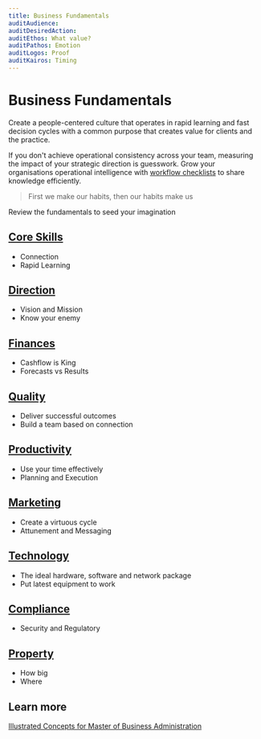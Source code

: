 ```yaml
---
title: Business Fundamentals
auditAudience:
auditDesiredAction:
auditEthos: What value?
auditPathos: Emotion
auditLogos: Proof
auditKairos: Timing
---
```


# Business Fundamentals

Create a people-centered culture that operates in rapid learning and fast decision cycles with a common purpose that creates value for clients and the practice.

If you don't achieve operational consistency across your team, measuring the impact of your strategic direction is guesswork. Grow your organisations operational intelligence with [workflow checklists](../../features/workflows/staff-management/how-to-create-operations-checklists/) to share knowledge efficiently.

> First we make our habits, then our habits make us

Review the fundamentals to seed your imagination

## [Core Skills](./core-skills/)

- Connection
- Rapid Learning

## [Direction](./direction/)

- Vision and Mission
- Know your enemy

## [Finances](./finances/)

- Cashflow is King
- Forecasts vs Results

## [Quality](./quality/)

- Deliver successful outcomes
- Build a team based on connection

## [Productivity](./productivity/)

- Use your time effectively
- Planning and Execution

## [Marketing](./marketing/)

- Create a virtuous cycle
- Attunement and Messaging

## [Technology](./technology/)

- The ideal hardware, software and network package
- Put latest equipment to work

## [Compliance](./compliance/)

- Security and Regulatory

## [Property](./property/)

- How big
- Where

## Learn more

[Illustrated Concepts for Master of Business Administration](https://mba-mondays-illustrated.com/)
